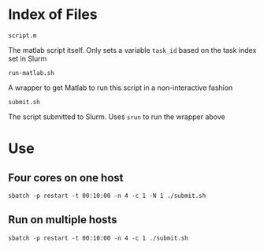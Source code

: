 
# Index of Files

`script.m`

The matlab script itself.  Only sets a variable `task_id` based on the task
index set in Slurm

`run-matlab.sh`

A wrapper to get Matlab to run this script in a non-interactive fashion

`submit.sh`

The script submitted to Slurm.  Uses `srun` to run the wrapper above

# Use

## Four cores on one host

    sbatch -p restart -t 00:10:00 -n 4 -c 1 -N 1 ./submit.sh

## Run on multiple hosts

    sbatch -p restart -t 00:10:00 -n 4 -c 1 ./submit.sh

